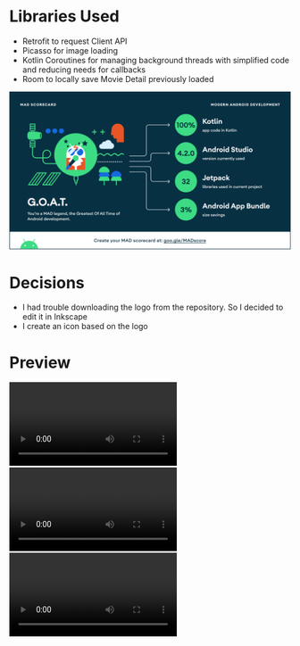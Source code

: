# Libraries Used
* Retrofit to request Client API
* Picasso for image loading
* Kotlin Coroutines for managing background threads with simplified code and reducing needs for callbacks
* Room to locally save Movie Detail previously loaded

![](Screenshots/summary.png)

# Decisions
* I had trouble downloading the logo from the repository. So I decided to edit it in Inkscape
* I create an icon based on the logo


# Preview

![](Screenshots/WhatsApp_Video_2021-05-13_at_2.37.47_PM.mp4)
![](Screenshots/WhatsApp_Video_2021-05-13_at_2.37.40_PM.mp4)
![](Screenshots/WhatsApp_Video_2021-05-13_at_2.37.34_PM.mp4)
